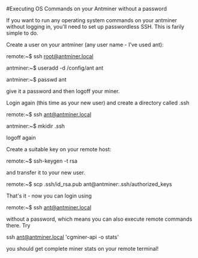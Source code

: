 #Executing OS Commands on your Antminer without a password

If you want to run any operating system commands on your antminer without logging in, you'll need to set up passwordless SSH. This is farily simple to do.

Create a user on your antminer (any user name - I've used ant):

remote:~$ ssh root@antminer.local

antminer:~$ useradd -d /config/ant ant

antminer:~$ passwd ant

give it a password and then logoff your miner.

Login again (this time as your new user) and create a directory called .ssh

remote:~$ ssh ant@antminer.local

antminer:~$ mkidir .ssh

logoff again

Create a suitable key on your remote host:

remote:~$ ssh-keygen -t rsa

and transfer it to your new user.

remote:~$ scp .ssh/id_rsa.pub ant@antminer:.ssh/authorized_keys

That's it - now you can login using

remote:~$ ssh ant@antminer.local

without a password, which means you can also execute remote commands there. Try

ssh ant@antminer.local 'cgminer-api -o stats'

you should get complete miner stats on your remote terminal!

